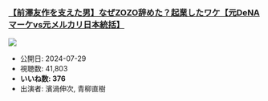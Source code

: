 ### [【前澤友作を支えた男】なぜZOZO辞めた？起業したワケ【元DeNAマーケvs元メルカリ日本統括】](https://www.youtube.com/watch?v=Ga0ehlhDQDE)
[![](https://img.youtube.com/vi/Ga0ehlhDQDE/sddefault.jpg)](https://www.youtube.com/watch?v=Ga0ehlhDQDE)
-   公開日: 2024-07-29
-   視聴数: 41,803
-   **いいね数: 376**
-   出演者: 濱渦伸次, 青柳直樹
